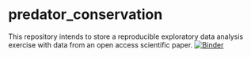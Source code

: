 # predator_conservation
This repository intends to store a reproducible exploratory data analysis exercise with data from an open access scientific paper.
[![Binder](https://mybinder.org/badge_logo.svg)](https://mybinder.org/v2/gh/Amarah-boop/predator_conservation/HEAD)
